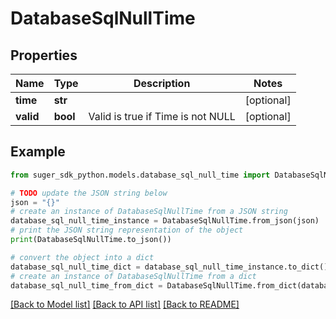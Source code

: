 # DatabaseSqlNullTime


## Properties

Name | Type | Description | Notes
------------ | ------------- | ------------- | -------------
**time** | **str** |  | [optional] 
**valid** | **bool** | Valid is true if Time is not NULL | [optional] 

## Example

```python
from suger_sdk_python.models.database_sql_null_time import DatabaseSqlNullTime

# TODO update the JSON string below
json = "{}"
# create an instance of DatabaseSqlNullTime from a JSON string
database_sql_null_time_instance = DatabaseSqlNullTime.from_json(json)
# print the JSON string representation of the object
print(DatabaseSqlNullTime.to_json())

# convert the object into a dict
database_sql_null_time_dict = database_sql_null_time_instance.to_dict()
# create an instance of DatabaseSqlNullTime from a dict
database_sql_null_time_from_dict = DatabaseSqlNullTime.from_dict(database_sql_null_time_dict)
```
[[Back to Model list]](../README.md#documentation-for-models) [[Back to API list]](../README.md#documentation-for-api-endpoints) [[Back to README]](../README.md)


